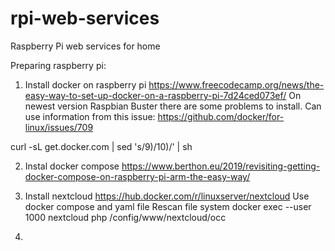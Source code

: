 # rpi-web-services
Raspberry Pi web services for home

Preparing raspberry pi:
1. Install docker on raspberry pi
https://www.freecodecamp.org/news/the-easy-way-to-set-up-docker-on-a-raspberry-pi-7d24ced073ef/
On newest version Raspbian Buster there are some problems to install. Can use information from this issue:
https://github.com/docker/for-linux/issues/709

curl -sL get.docker.com | sed 's/9)/10)/' | sh

2. Instal docker compose
https://www.berthon.eu/2019/revisiting-getting-docker-compose-on-raspberry-pi-arm-the-easy-way/

3. Install nextcloud
https://hub.docker.com/r/linuxserver/nextcloud
Use docker compose and yaml file
Rescan file system
docker exec --user 1000 nextcloud php /config/www/nextcloud/occ

4. 
